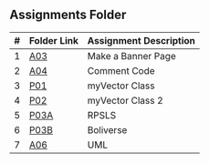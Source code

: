 ##  Assignments Folder

|   #   | Folder Link                                                                | Assignment Description |
| :---: | -------------------------------------------------------------------------- | ---------------------- |
|   1   | [A03](https://github.com/lnager1/2143-OOP-nager/tree/main/Assignments/A03) | Make a Banner Page     |
|   2   | [A04](https://github.com/lnager1/2143-OOP-nager/tree/main/Assignments/A04) | Comment Code           |
|   3   | [P01](https://github.com/lnager1/2143-OOP-nager/tree/main/Assignments/P01) | myVector Class         |
|   4   | [P02](https://github.com/lnager1/2143-OOP-nager/tree/main/Assignments/P02/P02) | myVector Class 2         |
|   5  | [P03A](https://github.com/lnager1/2143-OOP-nager/tree/main/Assignments/P03A) | RPSLS         |
|   6   | [P03B](https://github.com/lnager1/2143-OOP-nager/tree/main/Assignments/P03B) | Boliverse         |
|   7   | [A06](https://github.com/lnager1/2143-OOP-nager/tree/main/Assignments/A06) | UML         |




